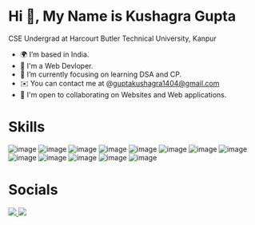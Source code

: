 # Hi 👋, My Name is Kushagra Gupta
CSE Undergrad at Harcourt Butler Technical University, Kanpur
- 🌍 I’m based in India.
- 🧠 I'm a Web Devloper.
- 🌱 I’m currently focusing on learning DSA and CP.
- ✉️ You can contact me at @guptakushagra1404@gmail.com
- 🤝  I'm open to collaborating on Websites and Web applications.

# Skills 

![image](https://user-images.githubusercontent.com/107032653/192262708-c34427fe-b41a-4ac5-a2b3-1a5ab85ca783.png)
![image](https://user-images.githubusercontent.com/107032653/192262580-f57396b9-8f99-4d22-8c2a-d7537cf5da78.png)
![image](https://user-images.githubusercontent.com/107032653/192262855-675c15df-8ffa-472b-94a8-57401258465f.png)
![image](https://user-images.githubusercontent.com/107032653/192262948-639d9876-b56f-4255-86bb-bacd1b3da2b0.png)
![image](https://user-images.githubusercontent.com/107032653/192263058-240a4c7b-63c4-4a80-8649-ead02699eb7e.png)
![image](https://user-images.githubusercontent.com/107032653/192263171-789d0290-8dbd-4510-a06a-2939d3b583e5.png)
![image](https://user-images.githubusercontent.com/107032653/192263227-247521bb-5a03-4661-9449-ad52b6460356.png)
![image](https://user-images.githubusercontent.com/107032653/192263256-191e9e70-35b0-4d7c-a9d3-d610097f8d16.png)
![image](https://user-images.githubusercontent.com/107032653/192264129-006a4971-2936-4cae-b7c6-74e26d87009e.png)
![image](https://user-images.githubusercontent.com/107032653/192264754-8c36c917-79b7-4943-a442-1620b606928d.png)
![image](https://user-images.githubusercontent.com/107032653/192265775-d16a45b9-d901-43ff-abb6-773a68a28f93.png)
![image](https://user-images.githubusercontent.com/107032653/192265851-c9fefb81-7c0b-4d18-be96-279bbc97ceaa.png)
![image](https://user-images.githubusercontent.com/107032653/192265876-82009170-be9a-4dbc-a11e-8dafd2d2e04b.png)

# Socials
<a href="https://www.linkedin.com/in/kushagra-gupta-a760bb11a/">
  <img src="https://user-images.githubusercontent.com/107032653/192267485-9a48cad6-4028-47ac-a62f-60f9739bde53.png">
</a>
<a href="https://www.instagram.com/kushagra__gupta____/">
  <img src="https://user-images.githubusercontent.com/107032653/192267711-16bb4246-549a-477c-942f-a675d25d60bf.png">
</a>










<!---
Kushagra-1404/Kushagra-1404 is a ✨ special ✨ repository because its `README.md` (this file) appears on your GitHub profile.
You can click the Preview link to take a look at your changes.
--->

